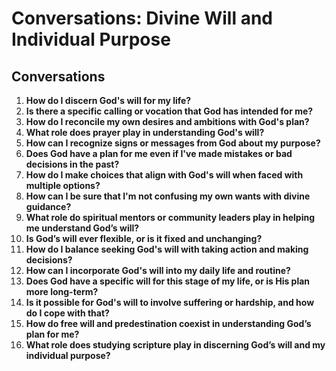 # Conversations: Divine Will and Individual Purpose

## Conversations

1. **How do I discern God's will for my life?**
2. **Is there a specific calling or vocation that God has intended for me?**
3. **How do I reconcile my own desires and ambitions with God's plan?**
4. **What role does prayer play in understanding God's will?**
5. **How can I recognize signs or messages from God about my purpose?**
6. **Does God have a plan for me even if I've made mistakes or bad decisions in the past?**
7. **How do I make choices that align with God's will when faced with multiple options?**
8. **How can I be sure that I'm not confusing my own wants with divine guidance?**
9. **What role do spiritual mentors or community leaders play in helping me understand God’s will?**
10. **Is God’s will ever flexible, or is it fixed and unchanging?**
11. **How do I balance seeking God's will with taking action and making decisions?**
12. **How can I incorporate God's will into my daily life and routine?**
13. **Does God have a specific will for this stage of my life, or is His plan more long-term?**
14. **Is it possible for God's will to involve suffering or hardship, and how do I cope with that?**
15. **How do free will and predestination coexist in understanding God’s plan for me?**
16. **What role does studying scripture play in discerning God’s will and my individual purpose?**
